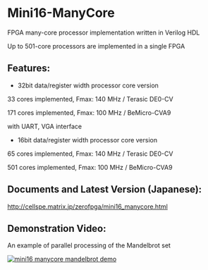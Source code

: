 # Mini16-ManyCore

FPGA many-core processor implementation written in Verilog HDL

Up to 501-core processors are implemented in a single FPGA

## Features:

- 32bit data/register width processor core version

33 cores implemented, Fmax: 140 MHz / Terasic DE0-CV

171 cores implemented, Fmax: 100 MHz / BeMicro-CVA9

with UART, VGA interface

- 16bit data/register width processor core version

65 cores implemented, Fmax: 140 MHz / Terasic DE0-CV

501 cores implemented, Fmax: 100 MHz / BeMicro-CVA9

## Documents and Latest Version (Japanese):

http://cellspe.matrix.jp/zerofpga/mini16_manycore.html

## Demonstration Video:

An example of parallel processing of the Mandelbrot set

[![mini16 manycore mandelbrot demo](https://img.youtube.com/vi/qd9qpuM_cWg/0.jpg)](https://www.youtube.com/watch?v=qd9qpuM_cWg)
